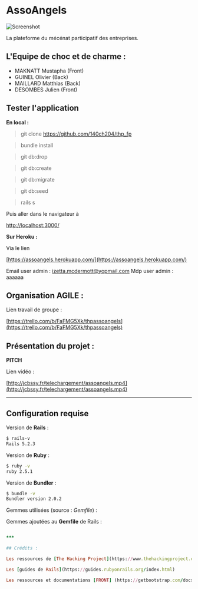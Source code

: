 # AssoAngels

 ![Screenshot](https://zupimages.net/up/19/49/aj39.png)

La plateforme du mécénat participatif des entreprises.


## L'Equipe de choc et de charme : 

  - MAKNATT Mustapha (Front)
  - GUINEL Olivier (Back)
  - MAILLARD Matthias (Back)
  - DESOMBES Julien (Front)


## Tester l'application 

  **En local :**
 
  > git clone https://github.com/140ch204/thp_fp

  > bundle install

  > git db:drop

  > git db:create 

  > git db:migrate

  > git db:seed

  > rails s


  Puis aller dans le navigateur à

  [http://localhost:3000/](http://localhost:3000/)


 **Sur Heroku :** 

Via le lien

  [https://assoangels.herokuapp.com/](https://assoangels.herokuapp.com/)
  
Email user admin : izetta.mcdermott@yopmail.com
Mdp user admin : aaaaaa



## Organisation AGILE :

 Lien travail de groupe : 

[https://trello.com/b/FaFMG5Xk/thpassoangels](https://trello.com/b/FaFMG5Xk/thpassoangels)
 


## Présentation du projet :

**PITCH**

 Lien vidéo :

[http://jcbssy.fr/telechargement/assoangels.mp4](http://jcbssy.fr/telechargement/assoangels.mp4)
 



***


## Configuration requise
Version de **Rails** :
~~~bash
$ rails-v
Rails 5.2.3
~~~

Version de **Ruby** :
~~~bash
$ ruby -v
ruby 2.5.1
~~~

Version de **Bundler** :
~~~bash
$ bundle -v
Bundler version 2.0.2
~~~

Gemmes utilisées (source : *Gemfile*) :

Gemmes ajoutées au **Gemfile** de Rails :
~~~ruby

***

## Crédits :

Les ressources de [The Hacking Project](https://www.thehackingproject.org/)

Les [guides de Rails](https://guides.rubyonrails.org/index.html)

Les ressources et documentations [FRONT] (https://getbootstrap.com/docs/4.4/getting-started/introduction/)


